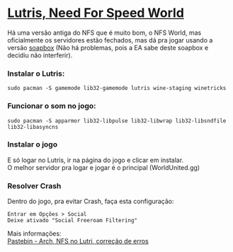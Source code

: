 # [Lutris, Need For Speed World](https://lutris.net/games/soapbox-race-world-need-for-speed-world/)

Há uma versão antiga do NFS que é muito bom, o NFS World, mas oficialmente os servidores estão fechados, mas dá pra jogar usando a versão [soapbox](https://soapboxrace.world/) (Não há problemas, pois a EA sabe deste soapbox e decidiu não interferir).

### Instalar o Lutris:

```
sudo pacman -S gamemode lib32-gamemode lutris wine-staging winetricks
```

### Funcionar o som no jogo:

```
sudo pacman -S apparmor lib32-libpulse lib32-libwrap lib32-libsndfile lib32-libasyncns
```

### Instalar o jogo

E só logar no Lutris, ir na página do jogo e clicar em instalar.  
O melhor servidor pra logar e jogar é o principal (WorldUnited.gg)

### Resolver Crash

Dentro do jogo, pra evitar Crash, faça esta configuração:

```
Entrar em Opções > Social
Deixe ativado "Social Freeroam Filtering"
```

Mais informações:  
[Pastebin - Arch, NFS no Lutri, correção de erros](https://pastebin.com/1pVqZjFE)
